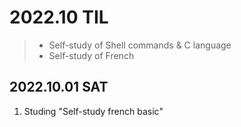 # 2022.10 TIL
> - Self-study of Shell commands & C language
> - Self-study of French

## 2022.10.01 SAT
1. Studing "Self-study french basic"